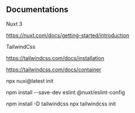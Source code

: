 




## Documentations

Nuxt 3

https://nuxt.com/docs/getting-started/introduction


TailwindCss

https://tailwindcss.com/docs/installation

https://tailwindcss.com/docs/container




npx nuxi@latest init <project-name>

npm install --save-dev eslint @nuxt/eslint-config

npm install -D tailwindcss
npx tailwindcss init


